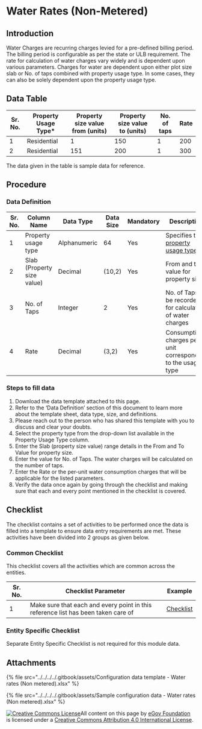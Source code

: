 # Water Rates (Non-Metered)

## Introduction <a href="#introduction" id="introduction"></a>

Water Charges are recurring charges levied for a pre-defined billing period. The billing period is configurable as per the state or ULB requirement. The rate for calculation of water charges vary widely and is dependent upon various parameters. Charges for water are dependent upon either plot size slab or No. of taps combined with property usage type. In some cases, they can also be solely dependent upon the property usage type.

## Data Table <a href="#data-table" id="data-table"></a>

| Sr. No. | Property Usage Type\* | Property size value from (units) | Property size value to (units) | No. of taps | Rate |
| ------- | --------------------- | -------------------------------- | ------------------------------ | ----------- | ---- |
| 1       | Residential           | 1                                | 150                            | 1           | 200  |
| 2       | Residential           | 151                              | 200                            | 1           | 300  |

The data given in the table is sample data for reference.

## Procedure <a href="#procedure" id="procedure"></a>

### Data Definition <a href="#data-definition" id="data-definition"></a>

| Sr. No. | Column Name                | Data Type    | Data Size | Mandatory | Description                                                                                                |
| ------- | -------------------------- | ------------ | --------- | --------- | ---------------------------------------------------------------------------------------------------------- |
| 1       | Property usage type        | Alphanumeric | 64        | Yes       | Specifies the [property usage type](../../fire-noc/fire-noc-master-data-templates/building-usage-type.md)​ |
| 2       | Slab (Property size value) | Decimal      | (10,2)    | Yes       | From and to value for property size                                                                        |
| 3       | No. of Taps                | Integer      | 2         | Yes       | No. of Taps to be recorded for calculation of water charges                                                |
| 4       | Rate                       | Decimal      | (3,2)     | Yes       | Consumption charges per unit corresponding to the usage type                                               |

### Steps to fill data <a href="#steps-to-fill-data" id="steps-to-fill-data"></a>

1. Download the data template attached to this page.
2. Refer to the ‘Data Definition’ section of this document to learn more about the template sheet, data type, size, and definitions.
3. Please reach out to the person who has shared this template with you to discuss and clear your doubts.
4. Select the property type from the drop-down list available in the Property Usage Type column.
5. Enter the Slab (property size value) range details in the From and To Value for property size.
6. Enter the value for No. of Taps. The water charges will be calculated on the number of taps.
7. Enter the Rate or the per-unit water consumption charges that will be applicable for the listed parameters.
8. Verify the data once again by going through the checklist and making sure that each and every point mentioned in the checklist is covered.

## Checklist <a href="#checklist" id="checklist"></a>

The checklist contains a set of activities to be performed once the data is filled into a template to ensure data entry requirements are met. These activities have been divided into 2 groups as given below.

### Common Checklist <a href="#common-checklist" id="common-checklist"></a>

This checklist covers all the activities which are common across the entities.

| Sr. No. | Checklist Parameter                                                               | Example                                                                                                                      |
| ------- | --------------------------------------------------------------------------------- | ---------------------------------------------------------------------------------------------------------------------------- |
| 1       | Make sure that each and every point in this reference list has been taken care of | ​[Checklist](https://docs.digit.org/configure-digit/configuring-master-data-templates/module-setup/common-config/checklist)​ |

### Entity Specific Checklist <a href="#entity-specific-checklist" id="entity-specific-checklist"></a>

Separate Entity Specific Checklist is not required for this module data.

## Attachments <a href="#attachments" id="attachments"></a>

{% file src="../../../../.gitbook/assets/Configuration data template - Water rates (Non metered).xlsx" %}

{% file src="../../../../.gitbook/assets/Sample configuration data - Water rates (Non metered).xlsx" %}

[![Creative Commons License](https://i.creativecommons.org/l/by/4.0/80x15.png)](http://creativecommons.org/licenses/by/4.0/)All content on this page by [eGov Foundation ](https://egov.org.in/)is licensed under a [Creative Commons Attribution 4.0 International License](http://creativecommons.org/licenses/by/4.0/).
